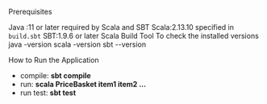 Prerequisites

Java :11 or later required by Scala and SBT
Scala:2.13.10 specified in `build.sbt` 
SBT:1.9.6 or later Scala Build Tool
To check the installed versions
java -version
scala -version
sbt --version


How to Run the Application
* compile: **sbt compile**
* run:  **scala  PriceBasket item1 item2 ...**
* run test: **sbt test**



